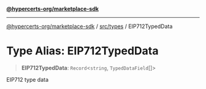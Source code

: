 [**@hypercerts-org/marketplace-sdk**](../../../README.md)

***

[@hypercerts-org/marketplace-sdk](../../../README.md) / [src/types](../README.md) / EIP712TypedData

# Type Alias: EIP712TypedData

> **EIP712TypedData**: `Record`\<`string`, `TypedDataField`[]\>

EIP712 type data
